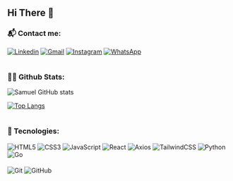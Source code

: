 ## Hi There 👋
### 📬 Contact me:

<a href="https://www.linkedin.com/in/samuel-lemos-232ba41a5" target="_blank"><img src="https://img.shields.io/badge/LinkedIn-0077B5?style=for-the-badge&logo=linkedin&logoColor=white" alt="Linkedin"></a>
<a href="mailto:samueltdelemos@gmail.com" target="_blank"><img src="https://img.shields.io/badge/Gmail-D14836?style=for-the-badge&logo=gmail&logoColor=white" alt="Gmail"></a>
<a href="https://www.instagram.com/samueltlemos" target="_blank"><img src="https://img.shields.io/badge/Instagram-E4405F?style=for-the-badge&logo=instagram&logoColor=white" alt="Instagram"></a>
<a href="https://wa.me/5553999004470" target="_blank"><img src="https://img.shields.io/badge/WhatsApp-25D366?style=for-the-badge&logo=whatsapp&logoColor=white" alt="WhatsApp"></a>

#
### 🧑‍💻 Github Stats:
![Samuel GitHub stats](https://github-readme-stats.vercel.app/api?username=samueltdl&show_icons=true&theme=dracula)

[![Top Langs](https://github-readme-stats.vercel.app/api/top-langs/?username=samueltdl&layout=donut&theme=dracula)](https://github.com/anuraghazra/github-readme-stats)

#
### 🚀 Tecnologies:
<div style="inline_block">
    <img alt="HTML5" align="center" src="https://img.shields.io/badge/HTML5-E34F26?style=for-the-badge&logo=html5&logoColor=white" />
    <img alt="CSS3" align="center" src="https://img.shields.io/badge/CSS3-1572B6?style=for-the-badge&logo=css3&logoColor=white" />
    <img alt="JavaScript" align="center" src="https://img.shields.io/badge/JavaScript-F7DF1E?style=for-the-badge&logo=javascript&logoColor=black" />
    <img alt="React" align="center" src="https://img.shields.io/badge/React-20232A?style=for-the-badge&logo=react&logoColor=61DAFB" />
    <img alt="Axios" align="center" src="https://img.shields.io/badge/axios-671ddf?&style=for-the-badge&logo=axios&logoColor=white" />
    <img alt="TailwindCSS" align="center" src="https://img.shields.io/badge/Tailwind_CSS-38B2AC?style=for-the-badge&logo=tailwind-css&logoColor=white" />
    <img alt="Python" align="center" src="https://img.shields.io/badge/Python-3776AB?style=for-the-badge&logo=python&logoColor=white" />
    <img alt="Go" align="center" src="https://img.shields.io/badge/Go-00ADD8?style=for-the-badge&logo=go&logoColor=white" /><br><br>
    <img alt="Git" align="center" src="https://img.shields.io/badge/git-%23F05033.svg?style=for-the-badge&logo=git&logoColor=white" />
    <img alt="GitHub" align="center" src="https://img.shields.io/badge/github-%23121011.svg?style=for-the-badge&logo=github&logoColor=white" />
</div>
